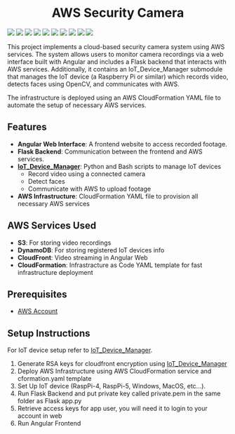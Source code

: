<h1 align="center">AWS Security Camera</h1>
<p>
  <img src="https://img.shields.io/badge/AWS-IAM-DD344C?logo=amazoniam&logoColor=white&style=flat-square"/>
  <img src="https://img.shields.io/badge/AWS-S3-green?logo=amazons3&logoColor=white&style=flat-square"/>
  <img src="https://img.shields.io/badge/AWS-DynamoDB-blue?logo=amazondynamodb&style=flat-square"/>
  <img src="https://img.shields.io/badge/AWS-CloudFront-purple?logo=amazonwebservices&style=flat-square"/>
  <img src="https://img.shields.io/badge/AWS-CloudFormation-pink?logo=amazonwebservices&style=flat-square"/>
  <img src="https://img.shields.io/badge/AWS-boto3-orange?logo=amazonwebservices&style=flat-square"/>
  <img src="https://img.shields.io/badge/OpenCV-4.10.0.84-5C3EE8?logo=opencv&style=flat-square"/>
  <img src="https://img.shields.io/badge/Angular-v18-red?logo=angular&style=flat-square"/>
  <img src="https://img.shields.io/badge/Python-Flask-yellow?logo=flask&style=flat-square"/>
  <img src="https://img.shields.io/badge/IaC-YAML-red?logo=yaml&style=flat-square"/>
</p>
<p>
  This project implements a cloud-based security camera system using AWS services. The system allows users to monitor camera recordings via a web interface built with Angular and includes a Flask backend that interacts with AWS services. Additionally, it contains an IoT_Device_Manager submodule that manages the IoT device (a Raspberry Pi or similar) which records video, detects faces using OpenCV, and communicates with AWS.

The infrastructure is deployed using an AWS CloudFormation YAML file to automate the setup of necessary AWS services.
</p>

<h2>Features</h2>

- **Angular Web Interface**: A frontend website to access recorded footage.
- **Flask Backend**: Communication between the frontend and AWS services.
- **<a href="https://github.com/Avdieienko/IoT_Device_Manager">IoT_Device_Manager</a>**: Python and Bash scripts to manage IoT devices
  * Record video using a connected camera
  * Detect faces
  * Communicate with AWS to upload footage
- **AWS Infrastructure**: CloudFormation YAML file to provision all necessary AWS services

<h2>AWS Services Used</h2>

- **S3**: For storing video recordings
- **DynamoDB**: For storing registered IoT devices info
- **CloudFront**: Video streaming in Angular Web
- **CloudFormation**: Infrastracture as Code YAML template for fast infrastructure deployment

<h2>Prerequisites</h2>

- [AWS Account](https://aws.amazon.com/console/)

<h2>Setup Instructions</h2>

For IoT device setup refer to <a href="https://github.com/Avdieienko/IoT_Device_Manager">IoT_Device_Manager</a>.<br>

1. Generate RSA keys for cloudfront encryption using <a href="https://github.com/Avdieienko/IoT_Device_Manager">IoT_Device_Manager</a>
2. Deploy AWS Infrastructure using AWS CloudFormation service and cformation.yaml template
3. Set Up IoT device (RaspPi-4, RaspPi-5, Windows, MacOS, etc...).
4. Run Flask Backend and  put private key called private.pem in the same folder as Flask app.py
5. Retrieve access keys for app user, you will need it to login to your account in web
6. Run Angular Frontend
